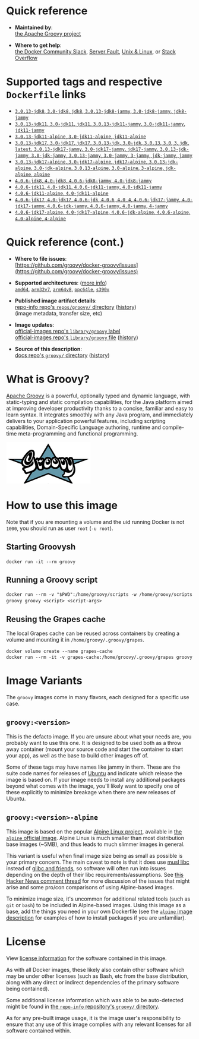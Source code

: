 <!--

********************************************************************************

WARNING:

    DO NOT EDIT "groovy/README.md"

    IT IS AUTO-GENERATED

    (from the other files in "groovy/" combined with a set of templates)

********************************************************************************

-->

# Quick reference

-	**Maintained by**:  
	[the Apache Groovy project](https://github.com/groovy/docker-groovy)

-	**Where to get help**:  
	[the Docker Community Slack](https://dockr.ly/comm-slack), [Server Fault](https://serverfault.com/help/on-topic), [Unix & Linux](https://unix.stackexchange.com/help/on-topic), or [Stack Overflow](https://stackoverflow.com/help/on-topic)

# Supported tags and respective `Dockerfile` links

-	[`3.0.13-jdk8`, `3.0-jdk8`, `jdk8`, `3.0.13-jdk8-jammy`, `3.0-jdk8-jammy`, `jdk8-jammy`](https://github.com/groovy/docker-groovy/blob/e80bf014fa5b6f2d0a884be297b77748cbb7ef40/jdk8/Dockerfile)
-	[`3.0.13-jdk11`, `3.0-jdk11`, `jdk11`, `3.0.13-jdk11-jammy`, `3.0-jdk11-jammy`, `jdk11-jammy`](https://github.com/groovy/docker-groovy/blob/e80bf014fa5b6f2d0a884be297b77748cbb7ef40/jdk11/Dockerfile)
-	[`3.0.13-jdk11-alpine`, `3.0-jdk11-alpine`, `jdk11-alpine`](https://github.com/groovy/docker-groovy/blob/e80bf014fa5b6f2d0a884be297b77748cbb7ef40/jdk11-alpine/Dockerfile)
-	[`3.0.13-jdk17`, `3.0-jdk17`, `jdk17`, `3.0.13-jdk`, `3.0-jdk`, `3.0.13`, `3.0`, `3`, `jdk`, `latest`, `3.0.13-jdk17-jammy`, `3.0-jdk17-jammy`, `jdk17-jammy`, `3.0.13-jdk-jammy`, `3.0-jdk-jammy`, `3.0.13-jammy`, `3.0-jammy`, `3-jammy`, `jdk-jammy`, `jammy`](https://github.com/groovy/docker-groovy/blob/e80bf014fa5b6f2d0a884be297b77748cbb7ef40/jdk17/Dockerfile)
-	[`3.0.13-jdk17-alpine`, `3.0-jdk17-alpine`, `jdk17-alpine`, `3.0.13-jdk-alpine`, `3.0-jdk-alpine`, `3.0.13-alpine`, `3.0-alpine`, `3-alpine`, `jdk-alpine`, `alpine`](https://github.com/groovy/docker-groovy/blob/e80bf014fa5b6f2d0a884be297b77748cbb7ef40/jdk17-alpine/Dockerfile)
-	[`4.0.6-jdk8`, `4.0-jdk8`, `4.0.6-jdk8-jammy`, `4.0-jdk8-jammy`](https://github.com/groovy/docker-groovy/blob/834070ffcdc4afdb48573f0e3ec4587f7706f873/jdk8/Dockerfile)
-	[`4.0.6-jdk11`, `4.0-jdk11`, `4.0.6-jdk11-jammy`, `4.0-jdk11-jammy`](https://github.com/groovy/docker-groovy/blob/834070ffcdc4afdb48573f0e3ec4587f7706f873/jdk11/Dockerfile)
-	[`4.0.6-jdk11-alpine`, `4.0-jdk11-alpine`](https://github.com/groovy/docker-groovy/blob/834070ffcdc4afdb48573f0e3ec4587f7706f873/jdk11-alpine/Dockerfile)
-	[`4.0.6-jdk17`, `4.0-jdk17`, `4.0.6-jdk`, `4.0.6`, `4.0`, `4`, `4.0.6-jdk17-jammy`, `4.0-jdk17-jammy`, `4.0.6-jdk-jammy`, `4.0.6-jammy`, `4.0-jammy`, `4-jammy`](https://github.com/groovy/docker-groovy/blob/834070ffcdc4afdb48573f0e3ec4587f7706f873/jdk17/Dockerfile)
-	[`4.0.6-jdk17-alpine`, `4.0-jdk17-alpine`, `4.0.6-jdk-alpine`, `4.0.6-alpine`, `4.0-alpine`, `4-alpine`](https://github.com/groovy/docker-groovy/blob/834070ffcdc4afdb48573f0e3ec4587f7706f873/jdk17-alpine/Dockerfile)

# Quick reference (cont.)

-	**Where to file issues**:  
	[https://github.com/groovy/docker-groovy/issues](https://github.com/groovy/docker-groovy/issues)

-	**Supported architectures**: ([more info](https://github.com/docker-library/official-images#architectures-other-than-amd64))  
	[`amd64`](https://hub.docker.com/r/amd64/groovy/), [`arm32v7`](https://hub.docker.com/r/arm32v7/groovy/), [`arm64v8`](https://hub.docker.com/r/arm64v8/groovy/), [`ppc64le`](https://hub.docker.com/r/ppc64le/groovy/), [`s390x`](https://hub.docker.com/r/s390x/groovy/)

-	**Published image artifact details**:  
	[repo-info repo's `repos/groovy/` directory](https://github.com/docker-library/repo-info/blob/master/repos/groovy) ([history](https://github.com/docker-library/repo-info/commits/master/repos/groovy))  
	(image metadata, transfer size, etc)

-	**Image updates**:  
	[official-images repo's `library/groovy` label](https://github.com/docker-library/official-images/issues?q=label%3Alibrary%2Fgroovy)  
	[official-images repo's `library/groovy` file](https://github.com/docker-library/official-images/blob/master/library/groovy) ([history](https://github.com/docker-library/official-images/commits/master/library/groovy))

-	**Source of this description**:  
	[docs repo's `groovy/` directory](https://github.com/docker-library/docs/tree/master/groovy) ([history](https://github.com/docker-library/docs/commits/master/groovy))

# What is Groovy?

[Apache Groovy](http://groovy-lang.org/) is a powerful, optionally typed and dynamic language, with static-typing and static compilation capabilities, for the Java platform aimed at improving developer productivity thanks to a concise, familiar and easy to learn syntax. It integrates smoothly with any Java program, and immediately delivers to your application powerful features, including scripting capabilities, Domain-Specific Language authoring, runtime and compile-time meta-programming and functional programming.

![logo](https://raw.githubusercontent.com/docker-library/docs/bb5fc730ed18c45d86425f9fa4265d50cb795ec8/groovy/logo.png)

# How to use this image

Note that if you are mounting a volume and the uid running Docker is not `1000`, you should run as user `root` (`-u root`).

## Starting Groovysh

`docker run -it --rm groovy`

## Running a Groovy script

`docker run --rm -v "$PWD":/home/groovy/scripts -w /home/groovy/scripts groovy groovy <script> <script-args>`

## Reusing the Grapes cache

The local Grapes cache can be reused across containers by creating a volume and mounting it in `/home/groovy/.groovy/grapes`.

```console
docker volume create --name grapes-cache
docker run --rm -it -v grapes-cache:/home/groovy/.groovy/grapes groovy
```

# Image Variants

The `groovy` images come in many flavors, each designed for a specific use case.

## `groovy:<version>`

This is the defacto image. If you are unsure about what your needs are, you probably want to use this one. It is designed to be used both as a throw away container (mount your source code and start the container to start your app), as well as the base to build other images off of.

Some of these tags may have names like jammy in them. These are the suite code names for releases of [Ubuntu](https://wiki.ubuntu.com/Releases) and indicate which release the image is based on. If your image needs to install any additional packages beyond what comes with the image, you'll likely want to specify one of these explicitly to minimize breakage when there are new releases of Ubuntu.

## `groovy:<version>-alpine`

This image is based on the popular [Alpine Linux project](https://alpinelinux.org), available in [the `alpine` official image](https://hub.docker.com/_/alpine). Alpine Linux is much smaller than most distribution base images (~5MB), and thus leads to much slimmer images in general.

This variant is useful when final image size being as small as possible is your primary concern. The main caveat to note is that it does use [musl libc](https://musl.libc.org) instead of [glibc and friends](https://www.etalabs.net/compare_libcs.html), so software will often run into issues depending on the depth of their libc requirements/assumptions. See [this Hacker News comment thread](https://news.ycombinator.com/item?id=10782897) for more discussion of the issues that might arise and some pro/con comparisons of using Alpine-based images.

To minimize image size, it's uncommon for additional related tools (such as `git` or `bash`) to be included in Alpine-based images. Using this image as a base, add the things you need in your own Dockerfile (see the [`alpine` image description](https://hub.docker.com/_/alpine/) for examples of how to install packages if you are unfamiliar).

# License

View [license information](http://www.apache.org/licenses/LICENSE-2.0.html) for the software contained in this image.

As with all Docker images, these likely also contain other software which may be under other licenses (such as Bash, etc from the base distribution, along with any direct or indirect dependencies of the primary software being contained).

Some additional license information which was able to be auto-detected might be found in [the `repo-info` repository's `groovy/` directory](https://github.com/docker-library/repo-info/tree/master/repos/groovy).

As for any pre-built image usage, it is the image user's responsibility to ensure that any use of this image complies with any relevant licenses for all software contained within.

